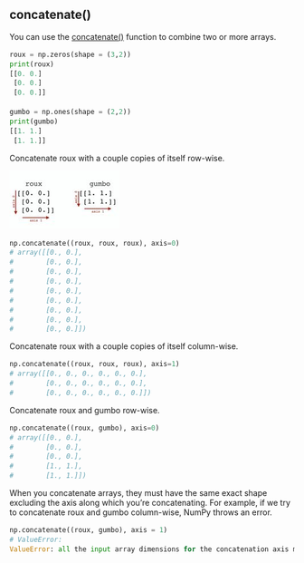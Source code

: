 ## concatenate()

You can use the [concatenate()](https://numpy.org/doc/stable/reference/generated/numpy.concatenate.html) function to combine two or more arrays.

```python
roux = np.zeros(shape = (3,2))
print(roux)
[[0. 0.]
 [0. 0.]
 [0. 0.]]

gumbo = np.ones(shape = (2,2))
print(gumbo)
[[1. 1.]
 [1. 1.]]
```

Concatenate roux with a couple copies of itself row-wise.

![numpy24_01](pictures/numpy24_01.jpg)

```python
np.concatenate((roux, roux, roux), axis=0)
# array([[0., 0.],
#        [0., 0.],
#        [0., 0.],
#        [0., 0.],
#        [0., 0.],
#        [0., 0.],
#        [0., 0.],
#        [0., 0.],
#        [0., 0.]])
```

Concatenate roux with a couple copies of itself column-wise.
```python
np.concatenate((roux, roux, roux), axis=1)
# array([[0., 0., 0., 0., 0., 0.],
#        [0., 0., 0., 0., 0., 0.],
#        [0., 0., 0., 0., 0., 0.]])
```

Concatenate roux and gumbo row-wise.
```python
np.concatenate((roux, gumbo), axis=0)
# array([[0., 0.],
#        [0., 0.],
#        [0., 0.],
#        [1., 1.],
#        [1., 1.]])
```

When you concatenate arrays, they must have the same exact shape excluding the axis along which you’re concatenating. For example, if we try to concatenate roux and gumbo column-wise, NumPy throws an error.
```python
np.concatenate((roux, gumbo), axis = 1)
# ValueError: 
ValueError: all the input array dimensions for the concatenation axis must match exactly, but along dimension 0, the array at index 0 has size 3 and the array at index 1 has size 2
```

